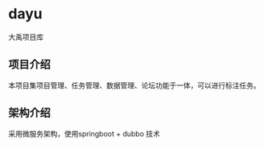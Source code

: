 # dayu
大禹项目库

## 项目介绍
本项目集项目管理、任务管理、数据管理、论坛功能于一体，可以进行标注任务。

## 架构介绍
采用微服务架构，使用springboot + dubbo 技术
